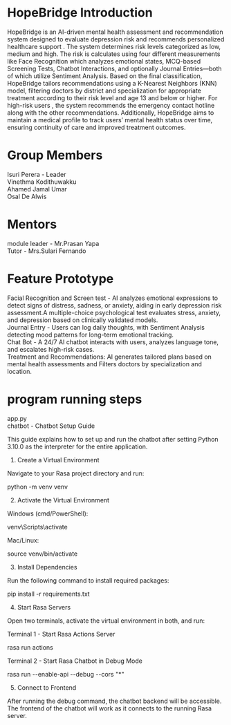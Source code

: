 # HopeBridge Introduction
HopeBridge is an AI-driven mental health assessment and recommendation system designed to evaluate depression risk and recommends personalized healthcare support . The system determines risk levels categorized as low, medium and high. The risk is calculates using four different measurements like Face Recognition which analyzes emotional states, MCQ-based Screening Tests, Chatbot Interactions, and optionally Journal Entries—both of which utilize Sentiment Analysis. Based on the final classification, HopeBridge tailors recommendations using a K-Nearest Neighbors (KNN) model, filtering  doctors by district and specialization for appropriate treatment according to their risk level and age 13 and below or higher. For high-risk users , the system recommends the emergency contact hotline along with the other recommendations. Additionally, HopeBridge aims to maintain a medical profile to track users’ mental health status over time, ensuring continuity of care and improved treatment outcomes.
# Group Members
Isuri Perera - Leader <br />
Vinethma Kodithuwakku <br />
Ahamed Jamal Umar <br />
Osal De Alwis 
# Mentors
module leader - Mr.Prasan Yapa <br />
Tutor - Mrs.Sulari Fernando

# Feature Prototype 
Facial Recognition and Screen test - AI analyzes emotional expressions to detect signs of distress, sadness, or anxiety, aiding in early depression risk assessment.A multiple-choice psychological test evaluates stress, anxiety, and depression based on clinically validated models.<br /> 
Journal Entry - Users can log daily thoughts, with Sentiment Analysis detecting mood patterns for long-term emotional tracking. <br /> 
Chat Bot - A 24/7 AI chatbot interacts with users, analyzes language tone, and escalates high-risk cases. <br />
Treatment and Recommendations: AI generates tailored plans based on mental health assessments and Filters doctors by specialization and location.

# program running steps
app.py <br />
chatbot - Chatbot Setup Guide <br />

This guide explains how to set up and run the chatbot after setting Python 3.10.0 as the interpreter for the entire application. <br />

1. Create a Virtual Environment <br />

Navigate to your Rasa project directory and run: <br />

python -m venv venv <br />

2. Activate the Virtual Environment <br />

Windows (cmd/PowerShell): <br />

venv\Scripts\activate <br />

Mac/Linux: <br />

source venv/bin/activate <br />


3. Install Dependencies <br />

Run the following command to install required packages: <br />

pip install -r requirements.txt <br />

4. Start Rasa Servers <br />

Open two terminals, activate the virtual environment in both, and run: <br />

Terminal 1 - Start Rasa Actions Server <br />

rasa run actions <br />

Terminal 2 - Start Rasa Chatbot in Debug Mode <br />

rasa run --enable-api --debug --cors "*" <br />

5. Connect to Frontend <br />

After running the debug command, the chatbot backend will be accessible. The frontend of the chatbot will work as it connects to the running Rasa server. <br />

